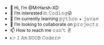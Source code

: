 - 👋 Hi, I’m @MrHarsh-XD
- 👀 I’m interested i𝚗 𝙲𝚘𝚍𝚒𝚗𝚐😜
- 🌱 I’m currently learning 𝚙𝚢𝚝𝚑𝚘𝚗 + 𝚓𝚊𝚟𝚊🔥
- 💞️ I’m looking to collaborate on 𝚙𝚛𝚘𝚓𝚎𝚌𝚝𝚜
- 📫 How to reach me 𝚌𝚊𝚗'𝚝 ✌
- 👉 𝙸 𝙰𝚖 𝙽𝙾𝙾𝙱 𝙲𝚘𝚍𝚎𝚛🔥

<!---
MrHarsh-XD/MrHarsh-XD is a ✨ special ✨ repository because its `README.md` (this file) appears on your GitHub profile.
You can click the Preview link to take a look at your changes.
--->
